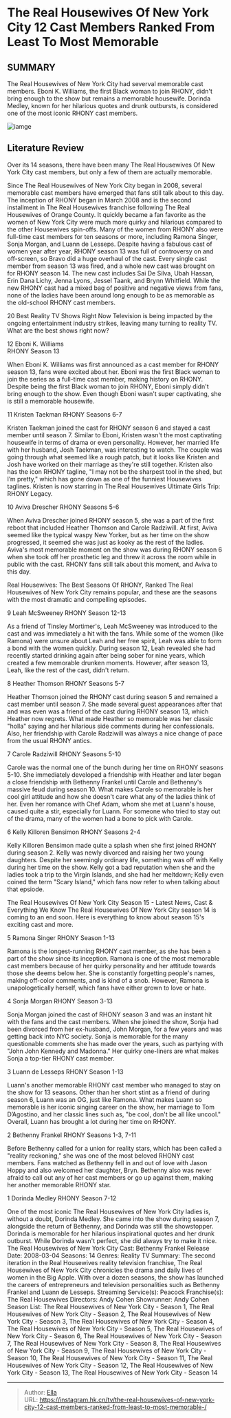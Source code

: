 # The Real Housewives Of New York City 12 Cast Members Ranked From Least To Most Memorable 


## SUMMARY 


 The Real Housewives of New York City had severval memorable cast members. 
 Eboni K. Williams, the first Black woman to join RHONY, didn&#39;t bring enough to the show but remains a memorable housewife. 
 Dorinda Medley, known for her hilarious quotes and drunk outbursts, is considered one of the most iconic RHONY cast members. 

![iamge](https://static1.srcdn.com/wordpress/wp-content/uploads/2023/12/schedule-for-7_00-a-m-et-the-real-housewives-of-new-york-city_-13-cast-members-ranked-from-least-to-most-memorable.jpg)

## Literature Review
Over its 14 seasons, there have been many The Real Housewives Of New York City cast members, but only a few of them are actually memorable.




Since The Real Housewives of New York City began in 2008, several memorable cast members have emerged that fans still talk about to this day. The inception of RHONY began in March 2008 and is the second installment in The Real Housewives franchise following The Real Housewives of Orange County. It quickly became a fan favorite as the women of New York City were much more quirky and hilarious compared to the other Housewives spin-offs. Many of the women from RHONY also were full-time cast members for ten seasons or more, including Ramona Singer, Sonja Morgan, and Luann de Lesseps. 
Despite having a fabulous cast of women year after year, RHONY season 13 was full of controversy on and off-screen, so Bravo did a huge overhaul of the cast. Every single cast member from season 13 was fired, and a whole new cast was brought on for RHONY season 14. The new cast includes Sai De Silva, Ubah Hassan, Erin Dana Lichy, Jenna Lyons, Jessel Taank, and Brynn Whitfield. While the new RHONY cast had a mixed bag of positive and negative views from fans, none of the ladies have been around long enough to be as memorable as the old-school RHONY cast members. 
            
 
 20 Best Reality TV Shows Right Now 
Television is being impacted by the ongoing entertainment industry strikes, leaving many turning to reality TV. What are the best shows right now?













 








 12  Eboni K. Williams  
RHONY Season 13
        

When Eboni K. Williams was first announced as a cast member for RHONY season 13, fans were excited about her. Eboni was the first Black woman to join the series as a full-time cast member, making history on RHONY. Despite being the first Black woman to join RHONY, Eboni simply didn&#39;t bring enough to the show. Even though Eboni wasn&#39;t super captivating, she is still a memorable housewife. 





 11  Kristen Taekman 
RHONY Seasons 6-7
        

Kristen Taekman joined the cast for RHONY season 6 and stayed a cast member until season 7. Similar to Eboni, Kristen wasn&#39;t the most captivating housewife in terms of drama or even personality. However, her married life with her husband, Josh Taekman, was interesting to watch.
The couple was going through what seemed like a rough patch, but it looks like Kristen and Josh have worked on their marriage as they&#39;re still together. Kristen also has the icon RHONY tagline, &#34;I may not be the sharpest tool in the shed, but I’m pretty,&#34; which has gone down as one of the funniest Housewives taglines. Kristen is now starring in The Real Housewives Ultimate Girls Trip: RHONY Legacy. 





 10  Aviva Drescher 
RHONY Seasons 5-6
        

When Aviva Drescher joined RHONY season 5, she was a part of the first reboot that included Heather Thomson and Carole Radziwill. At first, Aviva seemed like the typical waspy New Yorker, but as her time on the show progressed, it seemed she was just as kooky as the rest of the ladies. Aviva&#39;s most memorable moment on the show was during RHONY season 6 when she took off her prosthetic leg and threw it across the room while in public with the cast. RHONY fans still talk about this moment, and Aviva to this day. 
            
 
 Real Housewives: The Best Seasons Of RHONY, Ranked 
The Real Housewives of New York City remains popular, and these are the seasons with the most dramatic and compelling episodes.









 9  Leah McSweeney 
RHONY Season 12-13
        

As a friend of Tinsley Mortimer&#39;s, Leah McSweeney was introduced to the cast and was immediately a hit with the fans. While some of the women (like Ramona) were unsure about Leah and her free spirit, Leah was able to form a bond with the women quickly. During season 12, Leah revealed she had recently started drinking again after being sober for nine years, which created a few memorable drunken moments. However, after season 13, Leah, like the rest of the cast, didn&#39;t return. 





 8  Heather Thomson 
RHONY Seasons 5-7
        

Heather Thomson joined the RHONY cast during season 5 and remained a cast member until season 7. She made several guest appearances after that and was even was a friend of the cast during RHONY season 13, which Heather now regrets. What made Heather so memorable was her classic &#34;holla&#34; saying and her hilarious side comments during her confessionals. Also, her friendship with Carole Radziwill was always a nice change of pace from the usual RHONY antics. 





 7  Carole Radziwill 
RHONY Seasons 5-10
        

Carole was the normal one of the bunch during her time on RHONY seasons 5-10. She immediately developed a friendship with Heather and later began a close friendship with Bethenny Frankel until Carole and Bethenny&#39;s massive feud during season 10. What makes Carole so memorable is her cool girl attitude and how she doesn&#39;t care what any of the ladies think of her. Even her romance with Chef Adam, whom she met at Luann&#39;s house, caused quite a stir, especially for Luann. For someone who tried to stay out of the drama, many of the women had a bone to pick with Carole. 





 6  Kelly Killoren Bensimon 
RHONY Seasons 2-4
        

Kelly Killoren Bensimon made quite a splash when she first joined RHONY during season 2. Kelly was newly divorced and raising her two young daughters. Despite her seemingly ordinary life, something was off with Kelly during her time on the show. Kelly got a bad reputation when she and the ladies took a trip to the Virgin Islands, and she had her meltdown; Kelly even coined the term &#34;Scary Island,&#34; which fans now refer to when talking about that epsiode. 
            
 
 The Real Housewives Of New York City Season 15 - Latest News, Cast &amp; Everything We Know 
The Real Housewives Of New York City season 14 is coming to an end soon. Here is everything to know about season 15&#39;s exciting cast and more. 











 5  Ramona Singer 
RHONY Season 1-13


 







Ramona is the longest-running RHONY cast member, as she has been a part of the show since its inception. Ramona is one of the most memorable cast members because of her quirky personality and her attitude towards those she deems below her. She is constantly forgetting people&#39;s names, making off-color comments, and is kind of a snob. However, Ramona is unapologetically herself, which fans have either grown to love or hate. 





 4  Sonja Morgan 
RHONY Season 3-13
        

Sonja Morgan joined the cast of RHONY season 3 and was an instant hit with the fans and the cast members. When she joined the show, Sonja had been divorced from her ex-husband, John Morgan, for a few years and was getting back into NYC society. Sonja is memorable for the many questionable comments she has made over the years, such as partying with &#34;John John Kennedy and Madonna.&#34; Her quirky one-liners are what makes Sonja a top-tier RHONY cast member. 





 3  Luann de Lesseps 
RHONY Season 1-13


 







Luann&#39;s another memorable RHONY cast member who managed to stay on the show for 13 seasons. Other than her short stint as a friend of during season 6, Luann was an OG, just like Ramona. What makes Luann so memorable is her iconic singing career on the show, her marriage to Tom D’Agostino, and her classic lines such as, &#34;be cool, don&#39;t be all like uncool.&#34; Overall, Luann has brought a lot during her time on RHONY. 





 2  Bethenny Frankel 
RHONY Seasons 1-3, 7-11
        

Before Bethenny called for a union for reality stars, which has been called a &#34;reality reckoning,&#34; she was one of the most beloved RHONY cast members. Fans watched as Bethenny fell in and out of love with Jason Hoppy and also welcomed her daughter, Bryn. Bethenny also was never afraid to call out any of her cast members or go up against them, making her another memorable RHONY star.





 1  Dorinda Medley 
RHONY Season 7-12


 







One of the most iconic The Real Housewives of New York City ladies is, without a doubt, Dorinda Medley. She came into the show during season 7, alongside the return of Bethenny, and Dorinda was still the showstopper. Dorinda is memorable for her hilarious inspirational quotes and her drunk outburst. While Dorinda wasn&#39;t perfect, she did always try to make it nice. 
               The Real Housewives of New York City   Cast:   Bethenny Frankel    Release Date:   2008-03-04    Seasons:   14    Genres:   Reality TV    Summary:   The second iteration in the Real Housewives reality television franchise, The Real Housewives of New York City chronicles the drama and daily lives of women in the Big Apple. With over a dozen seasons, the show has launched the careers of entrepreneurs and television personalities such as Bethenny Frankel and Luann de Lesseps.    Streaming Service(s):   Peacock    Franchise(s):   The Real Housewives    Directors:   Andy Cohen    Showrunner:   Andy Cohen    Season List:   The Real Housewives of New York City - Season 1, The Real Housewives of New York City - Season 2, The Real Housewives of New York City - Season 3, The Real Housewives of New York City - Season 4, The Real Housewives of New York City - Season 5, The Real Housewives of New York City - Season 6, The Real Housewives of New York City - Season 7, The Real Housewives of New York City - Season 8, The Real Housewives of New York City - Season 9, The Real Housewives of New York City - Season 10, The Real Housewives of New York City - Season 11, The Real Housewives of New York City - Season 12, The Real Housewives of New York City - Season 13, The Real Housewives of New York City - Season 14      

---

> Author: [Ella](https://instagram.hk.cn/)  
> URL: https://instagram.hk.cn/tv/the-real-housewives-of-new-york-city-12-cast-members-ranked-from-least-to-most-memorable-/  

